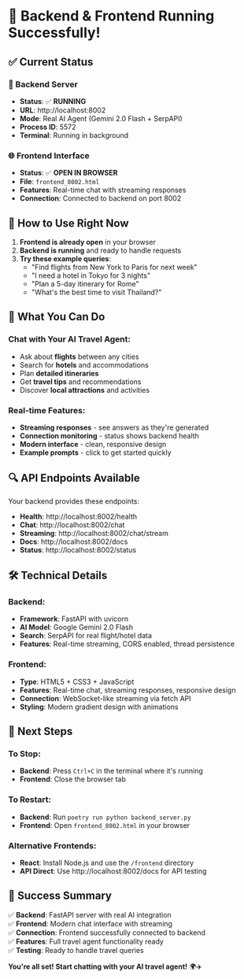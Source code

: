# 🎉 Backend & Frontend Running Successfully!

## ✅ Current Status

### 🔧 Backend Server
- **Status**: ✅ **RUNNING**
- **URL**: http://localhost:8002
- **Mode**: Real AI Agent (Gemini 2.0 Flash + SerpAPI)
- **Process ID**: 5572
- **Terminal**: Running in background

### 🌐 Frontend Interface
- **Status**: ✅ **OPEN IN BROWSER**
- **File**: `frontend_8002.html`
- **Features**: Real-time chat with streaming responses
- **Connection**: Connected to backend on port 8002

## 📱 How to Use Right Now

1. **Frontend is already open** in your browser
2. **Backend is running** and ready to handle requests
3. **Try these example queries**:
   - "Find flights from New York to Paris for next week"
   - "I need a hotel in Tokyo for 3 nights"
   - "Plan a 5-day itinerary for Rome"
   - "What's the best time to visit Thailand?"

## 🎯 What You Can Do

### Chat with Your AI Travel Agent:
- Ask about **flights** between any cities
- Search for **hotels** and accommodations
- Plan **detailed itineraries**
- Get **travel tips** and recommendations
- Discover **local attractions** and activities

### Real-time Features:
- **Streaming responses** - see answers as they're generated
- **Connection monitoring** - status shows backend health
- **Modern interface** - clean, responsive design
- **Example prompts** - click to get started quickly

## 🔍 API Endpoints Available

Your backend provides these endpoints:
- **Health**: http://localhost:8002/health
- **Chat**: http://localhost:8002/chat
- **Streaming**: http://localhost:8002/chat/stream
- **Docs**: http://localhost:8002/docs
- **Status**: http://localhost:8002/status

## 🛠️ Technical Details

### Backend:
- **Framework**: FastAPI with uvicorn
- **AI Model**: Google Gemini 2.0 Flash
- **Search**: SerpAPI for real flight/hotel data
- **Features**: Real-time streaming, CORS enabled, thread persistence

### Frontend:
- **Type**: HTML5 + CSS3 + JavaScript
- **Features**: Real-time chat, streaming responses, responsive design
- **Connection**: WebSocket-like streaming via fetch API
- **Styling**: Modern gradient design with animations

## 🚀 Next Steps

### To Stop:
- **Backend**: Press `Ctrl+C` in the terminal where it's running
- **Frontend**: Close the browser tab

### To Restart:
- **Backend**: Run `poetry run python backend_server.py`
- **Frontend**: Open `frontend_8002.html` in your browser

### Alternative Frontends:
- **React**: Install Node.js and use the `/frontend` directory
- **API Direct**: Use http://localhost:8002/docs for API testing

## 🎊 Success Summary

✅ **Backend**: FastAPI server with real AI integration  
✅ **Frontend**: Modern chat interface with streaming  
✅ **Connection**: Frontend successfully connected to backend  
✅ **Features**: Full travel agent functionality ready  
✅ **Testing**: Ready to handle travel queries  

**You're all set! Start chatting with your AI travel agent!** 🌍✈️
